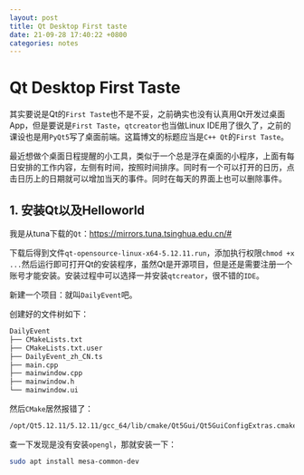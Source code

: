 ```yaml
---
layout: post
title: Qt Desktop First taste
date: 21-09-28 17:40:22 +0800
categories: notes
---
```


# Qt Desktop First Taste

其实要说是Qt的`First Taste`也不是不妥，之前确实也没有认真用Qt开发过桌面App，但是要说是`First Taste`，`qtcreator`也当做Linux IDE用了很久了，之前的课设也是用`PyQt5`写了桌面前端。这篇博文的标题应当是`C++ Qt`的`First Taste`。

最近想做个桌面日程提醒的小工具，类似于一个总是浮在桌面的小程序，上面有每日安排的工作内容，左侧有时间，按照时间排序。同时有一个可以打开的日历，点击日历上的日期就可以增加当天的事件。同时在每天的界面上也可以删除事件。





## 1. 安装Qt以及Helloworld

我是从tuna下载的`Qt`：https://mirrors.tuna.tsinghua.edu.cn/#

下载后得到文件`qt-opensource-linux-x64-5.12.11.run`，添加执行权限`chmod +x ...`然后运行即可打开Qt的安装程序，虽然Qt是开源项目，但是还是需要注册一个账号才能安装。安装过程中可以选择一并安装`qtcreator`，很不错的`IDE`。

新建一个项目：就叫`DailyEvent`吧。

创建好的文件树如下：

```sh
DailyEvent
├── CMakeLists.txt
├── CMakeLists.txt.user
├── DailyEvent_zh_CN.ts
├── main.cpp
├── mainwindow.cpp
├── mainwindow.h
└── mainwindow.ui

```



然后`CMake`居然报错了：

```sh
/opt/Qt5.12.11/5.12.11/gcc_64/lib/cmake/Qt5Gui/Qt5GuiConfigExtras.cmake:9: error: Failed to find "GL/gl.h" in "/usr/include/libdrm". /opt/Qt5.12.11/5.12.11/gcc_64/lib/cmake/Qt5Gui/Qt5GuiConfig.cmake:174 (include) /opt/Qt5.12.11/5.12.11/gcc_64/lib/cmake/Qt5Widgets/Qt5WidgetsConfig.cmake:89 (find_package) /opt/Qt5.12.11/5.12.11/gcc_64/lib/cmake/Qt5/Qt5Config.cmake:28 (find_package) CMakeLists.txt:15 (find_package)
```

查一下发现是没有安装`opengl`，那就安装一下：

```sh
sudo apt install mesa-common-dev
```

